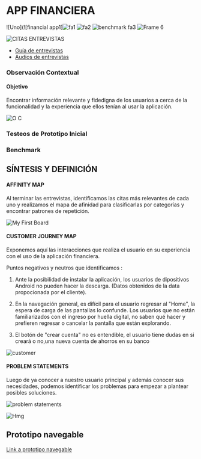 # APP FINANCIERA

![Uno](![financial app1]![fa1](https://user-images.githubusercontent.com/45084125/56454156-40d87700-6312-11e9-8d41-ed04bb0cc6be.png)
![fa2](https://user-images.githubusercontent.com/45084125/56454511-73d13980-6317-11e9-8642-dd8683543280.png)
![benchmark fa3](https://user-images.githubusercontent.com/45084125/56454696-931d9600-631a-11e9-94fd-138ed34ecd1d.png)
![Frame 6](https://user-images.githubusercontent.com/45084125/56455406-8b162400-6323-11e9-92d7-2ffd4a2ba429.png)













![CITAS ENTREVISTAS](https://user-images.githubusercontent.com/45084125/54445164-3a068500-4712-11e9-81e2-9061212e8156.png)
- [Guía de entrevistas](https://docs.google.com/document/d/1zcnVLJybcthucIbBnUPcAUN4WqVJBeHt5XERYS-lNTg/edit)
- [Audios de entrevistas](https://drive.google.com/drive/folders/1-3S31m6U3uVzd68BdqnQNzHOJAlqTyq_)

### Observación Contextual
#### Objetivo
Encontrar información relevante y fidedigna de los usuarios a cerca de la funcionalidad y la experiencia que ellos tenían al usar la aplicación.

![O C](https://user-images.githubusercontent.com/45084125/54446518-214b9e80-4715-11e9-9c18-ff6dcfa3d184.png)
### Testeos de Prototipo Inicial
### Benchmark

## SÍNTESIS Y DEFINICIÓN

#### AFFINITY MAP
Al terminar las entrevistas, identificamos las citas más relevantes de cada uno y realizamos el mapa de afinidad para clasificarlas por categorías y encontrar patrones de repetición.

![My First Board](https://user-images.githubusercontent.com/45084125/54479124-d6e72200-47e7-11e9-9445-82834b258e75.jpg)

#### CUSTOMER JOURNEY MAP
Exponemos aquí las interacciones que realiza el usuario en su experiencia con el uso de la aplicación financiera.

Puntos negativos y neutros que identificamos :

1. Ante la posibilidad de instalar la aplicación, los usuarios de dipositivos Android no pueden hacer la descarga. (Datos obtenidos de la data propocionada por el cliente).

2. En la navegación general, es difícil para el usuario regresar al "Home", la espera de carga de las pantallas lo confunde. Los usuarios que no están familiarizados con el ingreso por huella digital, no saben qué hacer y prefieren regresar o cancelar la pantalla que están explorando.

3. El botón de "crear cuenta" no es entendible, el usuario tiene dudas en si creará o no,una nueva cuenta de ahorros en su banco


 ![customer](https://user-images.githubusercontent.com/45084125/54445792-87372680-4713-11e9-8915-a0a0e59d0c0a.jpg)

#### PROBLEM STATEMENTS
Luego de ya conocer a nuestro usuario principal y además conocer sus necesidades, podemos identificar los problemas para empezar a plantear posibles soluciones.


![problem statements](https://user-images.githubusercontent.com/45084125/54449858-1137bd00-471d-11e9-89e5-52a3df5bc7a4.png)



![Hmg](https://user-images.githubusercontent.com/45084125/54478880-2841e200-47e5-11e9-9a9c-60fc2a7ec65b.png)


## Prototipo navegable
[Link a prototipo navegable](https://marvelapp.com/87a838g/screen/54005755
)

